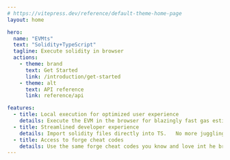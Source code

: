 ```yaml
---
# https://vitepress.dev/reference/default-theme-home-page
layout: home

hero:
  name: "EVMts"
  text: "Solidity+TypeScript"
  tagline: Execute solidity in browser
  actions:
    - theme: brand
      text: Get Started
      link: /introduction/get-started
    - theme: alt
      text: API reference
      link: reference/api

features:
  - title: Local execution for optimized user experience
    details: Execute the EVM in the browser for blazingly fast gas estimation and transaction simulation
  - title: Streamlined developer experience
    details: Import solidity files directly into TS.   No more juggling abis
  - title: Access to forge cheat codes
    details: Use the same forge cheat codes you know and love int he browser
---
```

